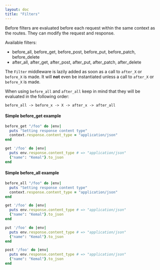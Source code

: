 ```yaml
---
layout: doc
title: "Filters" 
---
```


Before filters are evaluated before each request within the same context as the routes. They can modify the request and response.

Available filters:
 - before_all, before_get, before_post, before_put, before_patch, before_delete
 - after_all, after_get, after_post, after_put, after_patch, after_delete

The `Filter` middleware is lazily added as soon as a call to `after_X` or `before_X` is made. It will __not__ even be instantiated unless a call to `after_X` or `before_X` is made.

When using `before_all` and `after_all` keep in mind that they will be evaluated in the following order:

    before_all -> before_x -> X -> after_x -> after_all


#### Simple before_get example

```ruby
before_get "/foo" do |env|
  puts "Setting response content type"
  context.response.content_type = "application/json"
end

get '/foo' do |env|
  puts env.response.content_type # => "application/json"
  {"name": "Kemal"}.to_json
end
```

#### Simple before_all example

```ruby
before_all "/foo" do |env|
  puts "Setting response content type"
  context.response.content_type = "application/json"
end

get '/foo' do |env|
  puts env.response.content_type # => "application/json"
  {"name": "Kemal"}.to_json
end

put '/foo' do |env|
  puts env.response.content_type # => "application/json"
  {"name": "Kemal"}.to_json
end

post '/foo' do |env|
  puts env.response.content_type # => "application/json"
  {"name": "Kemal"}.to_json
end

```


